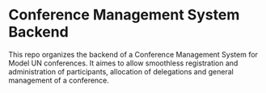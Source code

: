 # Conference Management System Backend

This repo organizes the backend of a Conference Management System for Model UN conferences. It aimes to allow smoothless registration and administration of participants, allocation of delegations and general management of a conference.



